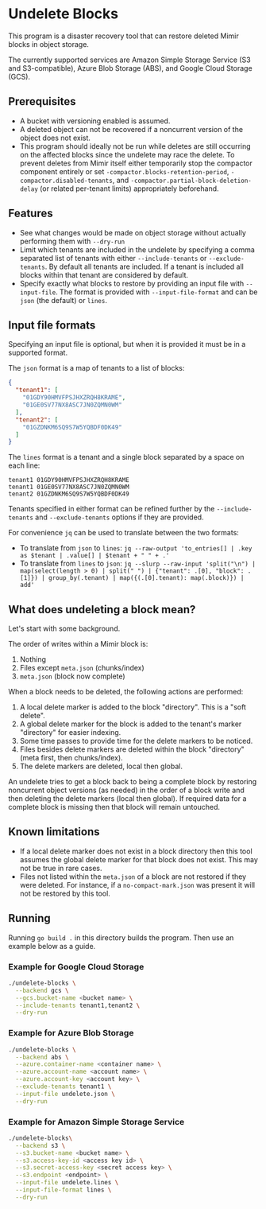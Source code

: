 # Undelete Blocks

This program is a disaster recovery tool that can restore deleted Mimir blocks in object storage.

The currently supported services are Amazon Simple Storage Service (S3 and S3-compatible), Azure Blob Storage (ABS), and Google Cloud Storage (GCS).

## Prerequisites

- A bucket with versioning enabled is assumed.
- A deleted object can not be recovered if a noncurrent version of the object does not exist.
- This program should ideally not be run while deletes are still occurring on the affected blocks since the undelete may race the delete. To prevent deletes from Mimir itself either temporarily stop the compactor component entirely or set `-compactor.blocks-retention-period`, `-compactor.disabled-tenants`, and `-compactor.partial-block-deletion-delay` (or related per-tenant limits) appropriately beforehand.

## Features

- See what changes would be made on object storage without actually performing them with `--dry-run`
- Limit which tenants are included in the undelete by specifying a comma separated list of tenants with either `--include-tenants` or `--exclude-tenants`. By default all tenants are included. If a tenant is included all blocks within that tenant are considered by default.
- Specify exactly what blocks to restore by providing an input file with `--input-file`. The format is provided with `--input-file-format` and can be `json` (the default) or `lines`. 

## Input file formats

Specifying an input file is optional, but when it is provided it must be in a supported format.

The `json` format is a map of tenants to a list of blocks:
```json
{
  "tenant1": [
    "01GDY90HMVFPSJHXZRQH8KRAME",
    "01GE0SV77NX8ASC7JN0ZQMN0WM"
  ],
  "tenant2": [
    "01GZDNKM6SQ9S7W5YQBDF0DK49"
  ]
}
```

The `lines` format is a tenant and a single block separated by a space on each line:
```
tenant1 01GDY90HMVFPSJHXZRQH8KRAME
tenant1 01GE0SV77NX8ASC7JN0ZQMN0WM
tenant2 01GZDNKM6SQ9S7W5YQBDF0DK49
```

Tenants specified in either format can be refined further by the `--include-tenants` and `--exclude-tenants` options if they are provided.

For convenience `jq` can be used to translate between the two formats:
- To translate from `json` to `lines`: `jq --raw-output 'to_entries[] | .key as $tenant | .value[] | $tenant + " " + .'`
- To translate from `lines` to `json`: `jq --slurp --raw-input 'split("\n") | map(select(length > 0) | split(" ") | {"tenant": .[0], "block": .[1]}) | group_by(.tenant) | map({(.[0].tenant): map(.block)}) | add'`

## What does undeleting a block mean?

Let's start with some background.

The order of writes within a Mimir block is:

1. Nothing
2. Files except `meta.json` (chunks/index)
3. `meta.json` (block now complete)

When a block needs to be deleted, the following actions are performed:

1. A local delete marker is added to the block "directory". This is a "soft delete".
2. A global delete marker for the block is added to the tenant's marker "directory" for easier indexing.
3. Some time passes to provide time for the delete markers to be noticed.
4. Files besides delete markers are deleted within the block "directory" (meta first, then chunks/index).
5. The delete markers are deleted, local then global.

An undelete tries to get a block back to being a complete block by restoring noncurrent object versions (as needed) in the order of a block write and then deleting the delete markers (local then global). If required data for a complete block is missing then that block will remain untouched.

## Known limitations

- If a local delete marker does not exist in a block directory then this tool assumes the global delete marker for that block does not exist. This may not be true in rare cases.
- Files not listed within the `meta.json` of a block are not restored if they were deleted. For instance, if a `no-compact-mark.json` was present it will not be restored by this tool.

## Running

Running `go build .` in this directory builds the program. Then use an example below as a guide.

### Example for Google Cloud Storage

```bash
./undelete-blocks \
  --backend gcs \
  --gcs.bucket-name <bucket name> \
  --include-tenants tenant1,tenant2 \
  --dry-run
```

### Example for Azure Blob Storage

```bash
./undelete-blocks \
  --backend abs \
  --azure.container-name <container name> \
  --azure.account-name <account name> \
  --azure.account-key <account key> \
  --exclude-tenants tenant1 \
  --input-file undelete.json \
  --dry-run
```

### Example for Amazon Simple Storage Service

```bash
./undelete-blocks\
  --backend s3 \
  --s3.bucket-name <bucket name> \
  --s3.access-key-id <access key id> \
  --s3.secret-access-key <secret access key> \
  --s3.endpoint <endpoint> \
  --input-file undelete.lines \
  --input-file-format lines \
  --dry-run
```
